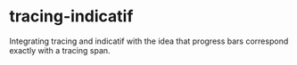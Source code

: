 # tracing-indicatif
Integrating tracing and indicatif with the idea that progress bars correspond exactly with a tracing span.
